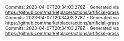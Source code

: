 Commits: 2023-04-07T20:34:03.278Z - Generated via https://github.com/marketplace/actions/artificial-grass
<br>
Commits: 2023-04-07T20:34:03.278Z - Generated via https://github.com/marketplace/actions/artificial-grass
<br>
Commits: 2023-04-07T20:34:03.278Z - Generated via https://github.com/marketplace/actions/artificial-grass
<br>
